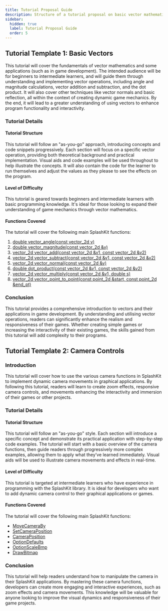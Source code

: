 ```yaml
---
title: Tutorial Proposal Guide
description: Structure of a tutorial proposal on basic vector mathematics and its applications in game development.
sidebar:
  hidden: true
  label: Tutorial Proposal Guide
  order: 5
---
```


## Tutorial Template 1: Basic Vectors

This tutorial will cover the fundamentals of vector mathematics and some applications (such as in
game development). The intended audience will be for beginners to intermediate learners, and will
guide them through understanding and implementing vector operations, including angle and magnitude
calculations, vector addition and subtraction, and the dot product. It will also cover other
techniques like vector normals and basic reflection, all within the context of creating dynamic game
mechanics. By the end, it will lead to a greater understanding of using vectors to enhance program
functionality and interactivity.

### Tutorial Details

#### Tutorial Structure

This tutorial will follow an "as-you-go" approach, introducing concepts and code snippets
progressively. Each section will focus on a specific vector operation, providing both theoretical
background and practical implementation. Visual aids and code examples will be used throughout to
help illustrate the concepts. It will also contain the code for the learner to run themselves and
adjust the values as they please to see the effects on the program.

#### Level of Difficulty

This tutorial is geared towards beginners and intermediate learners with basic programming
knowledge. It's ideal for those looking to expand their understanding of game mechanics through
vector mathematics.

#### Functions Covered

The tutorial will cover the following main SplashKit functions:

1. [double vector_angle(const vector_2d v)](https://splashkit.io/api/physics/#vector-angle)
2. [double vector_magnitude(const vector_2d &v)](https://splashkit.io/api/physics/#vector-magnitude)
3. [vector_2d vector_add(const vector_2d &v1, const vector_2d &v2)](https://splashkit.io/api/physics/#vector-add)
4. [vector_2d vector_subtract(const vector_2d &v1, const vector_2d &v2)](https://splashkit.io/api/physics/#vector-subtract)
5. [vector_2d vector_normal(const vector_2d &v)](https://splashkit.io/api/physics/#vector-normal)
6. [double dot_product(const vector_2d &v1, const vector_2d &v2)](https://splashkit.io/api/physics/#dot-product)
7. [vector_2d vector_multiply(const vector_2d &v1, double s)](https://splashkit.io/api/physics/#vector-multiply)
8. [vector_2d vector_point_to_point(const point_2d &start, const point_2d &end_pt)](https://splashkit.io/api/physics/#vector-point-to-point)

### Conclusion

This tutorial provides a comprehensive introduction to vectors and their applications in game
development. By understanding and utilising vector operations, readers can significantly enhance the
realism and responsiveness of their games. Whether creating simple games or increasing the
interactivity of their existing games, the skills gained from this tutorial will add complexity to
their programs.

## Tutorial Template 2: Camera Controls

### Introduction

This tutorial will cover how to use the various camera functions in SplashKit to implement dynamic
camera movements in graphical applications. By following this tutorial, readers will learn to create
zoom effects, responsive camera controls, and movements enhancing the interactivity and immersion of
their games or other projects.

### Tutorial Details

#### Tutorial Structure

This tutorial will follow an "as-you-go" style. Each section will introduce a specific concept and
demonstrate its practical application with step-by-step code examples. The tutorial will start with
a basic overview of the camera functions, then guide readers through progressively more complex
examples, allowing them to apply what they’ve learned immediately. Visual aids will be used to
illustrate camera movements and effects in real-time.

#### Level of Difficulty

This tutorial is targeted at intermediate learners who have experience in programming with the
SplashKit library. It is ideal for developers who want to add dynamic camera control to their
graphical applications or games.

#### Functions Covered

The tutorial will cover the following main SplashKit functions:

- [MoveCameraBy](https://splashkit.io/api/camera/#move-camera-by-2)
- [SetCameraPosition](https://splashkit.io/api/camera/#set-camera-position)
- [CameraPosition](https://splashkit.io/api/camera/#camera-position)
- [OptionDefaults](https://splashkit.io/api/graphics/#option-defaults)
- [OptionScaleBmp](https://splashkit.io/api/graphics/#option-scale-bmp)
- [DrawBitmap](https://splashkit.io/api/graphics/#draw-bitmap-4)

### Conclusion

This tutorial will help readers understand how to manipulate the camera in their SplashKit
applications. By mastering these camera functions, developers can create more engaging and
interactive experiences, such as zoom effects and camera movements. This knowledge will be valuable
for anyone looking to improve the visual dynamics and responsiveness of their game projects.
